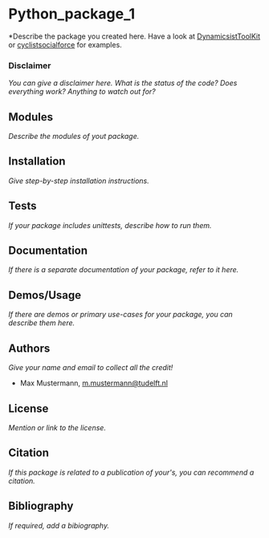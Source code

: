 Python_package_1
==============================

*Describe the package you created here. Have a look at [DynamicsistToolKit](https://github.com/moorepants/DynamicistToolKit) or [cyclistsocialforce](https://github.com/chris-konrad/cyclistsocialforce) for examples.

### Disclaimer

*You can give a disclaimer here. What is the status of the code? Does everything work? Anything to watch out for?*

## Modules

*Describe the modules of yout package.*

## Installation

*Give step-by-step installation instructions.*

## Tests

*If your package includes unittests, describe how to run them.*

## Documentation

*If there is a separate documentation of your package, refer to it here.*

## Demos/Usage

*If there are demos or primary use-cases for your package, you can describe them here.*

## Authors

*Give your name and email to collect all the credit!*

- Max Mustermann, m.mustermann@tudelft.nl

License
--------------------

*Mention or link to the license.*

## Citation

*If this package is related to a publication of your's, you can recommend a citation.*

## Bibliography

*If required, add a bibiography.*
